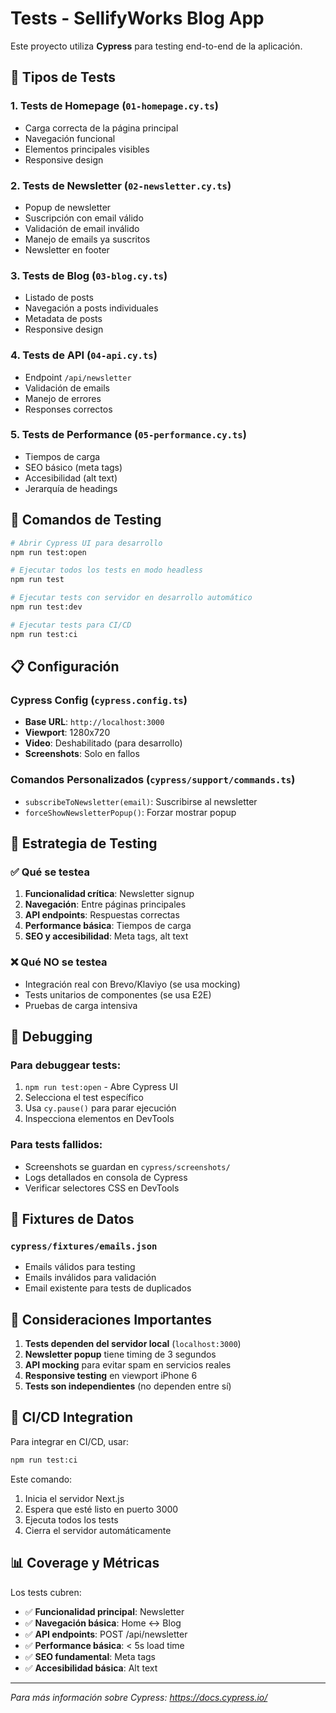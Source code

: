 # Tests - SellifyWorks Blog App

Este proyecto utiliza **Cypress** para testing end-to-end de la aplicación.

## 🧪 Tipos de Tests

### 1. **Tests de Homepage** (`01-homepage.cy.ts`)
- Carga correcta de la página principal
- Navegación funcional
- Elementos principales visibles
- Responsive design

### 2. **Tests de Newsletter** (`02-newsletter.cy.ts`)
- Popup de newsletter
- Suscripción con email válido
- Validación de email inválido
- Manejo de emails ya suscritos
- Newsletter en footer

### 3. **Tests de Blog** (`03-blog.cy.ts`)
- Listado de posts
- Navegación a posts individuales
- Metadata de posts
- Responsive design

### 4. **Tests de API** (`04-api.cy.ts`)
- Endpoint `/api/newsletter`
- Validación de emails
- Manejo de errores
- Responses correctos

### 5. **Tests de Performance** (`05-performance.cy.ts`)
- Tiempos de carga
- SEO básico (meta tags)
- Accesibilidad (alt text)
- Jerarquía de headings

## 🚀 Comandos de Testing

```bash
# Abrir Cypress UI para desarrollo
npm run test:open

# Ejecutar todos los tests en modo headless
npm run test

# Ejecutar tests con servidor en desarrollo automático
npm run test:dev

# Ejecutar tests para CI/CD
npm run test:ci
```

## 📋 Configuración

### Cypress Config (`cypress.config.ts`)
- **Base URL**: `http://localhost:3000`
- **Viewport**: 1280x720
- **Video**: Deshabilitado (para desarrollo)
- **Screenshots**: Solo en fallos

### Comandos Personalizados (`cypress/support/commands.ts`)
- `subscribeToNewsletter(email)`: Suscribirse al newsletter
- `forceShowNewsletterPopup()`: Forzar mostrar popup

## 🎯 Estrategia de Testing

### ✅ **Qué se testea**
1. **Funcionalidad crítica**: Newsletter signup
2. **Navegación**: Entre páginas principales
3. **API endpoints**: Respuestas correctas
4. **Performance básica**: Tiempos de carga
5. **SEO y accesibilidad**: Meta tags, alt text

### ❌ **Qué NO se testea**
- Integración real con Brevo/Klaviyo (se usa mocking)
- Tests unitarios de componentes (se usa E2E)
- Pruebas de carga intensiva

## 🔧 Debugging

### Para debuggear tests:
1. `npm run test:open` - Abre Cypress UI
2. Selecciona el test específico
3. Usa `cy.pause()` para parar ejecución
4. Inspecciona elementos en DevTools

### Para tests fallidos:
- Screenshots se guardan en `cypress/screenshots/`
- Logs detallados en consola de Cypress
- Verificar selectores CSS en DevTools

## 📝 Fixtures de Datos

### `cypress/fixtures/emails.json`
- Emails válidos para testing
- Emails inválidos para validación
- Email existente para tests de duplicados

## 🚨 Consideraciones Importantes

1. **Tests dependen del servidor local** (`localhost:3000`)
2. **Newsletter popup** tiene timing de 3 segundos
3. **API mocking** para evitar spam en servicios reales
4. **Responsive testing** en viewport iPhone 6
5. **Tests son independientes** (no dependen entre sí)

## 🔄 CI/CD Integration

Para integrar en CI/CD, usar:
```bash
npm run test:ci
```

Este comando:
1. Inicia el servidor Next.js
2. Espera que esté listo en puerto 3000
3. Ejecuta todos los tests
4. Cierra el servidor automáticamente

## 📊 Coverage y Métricas

Los tests cubren:
- ✅ **Funcionalidad principal**: Newsletter
- ✅ **Navegación básica**: Home ↔ Blog
- ✅ **API endpoints**: POST /api/newsletter
- ✅ **Performance básica**: < 5s load time
- ✅ **SEO fundamental**: Meta tags
- ✅ **Accesibilidad básica**: Alt text

---

*Para más información sobre Cypress: https://docs.cypress.io/*
